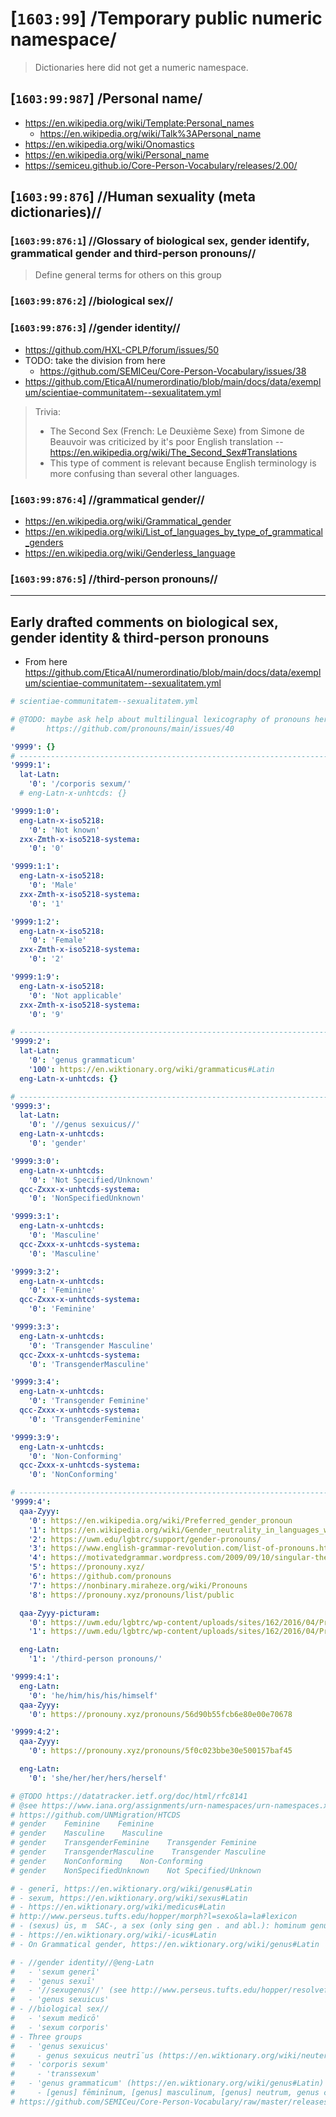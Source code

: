 # [`1603:99`] /Temporary public numeric namespace/
> Dictionaries here did not get a numeric namespace.

## [`1603:99:987`] /Personal name/

- https://en.wikipedia.org/wiki/Template:Personal_names
  - https://en.wikipedia.org/wiki/Talk%3APersonal_name
- https://en.wikipedia.org/wiki/Onomastics
- https://en.wikipedia.org/wiki/Personal_name
- https://semiceu.github.io/Core-Person-Vocabulary/releases/2.00/

## [`1603:99:876`] //Human sexuality (meta dictionaries)//

### [`1603:99:876:1`] //Glossary of biological sex, gender identify, grammatical gender and third-person pronouns//
> Define general terms for others on this group

### [`1603:99:876:2`] //biological sex//

### [`1603:99:876:3`] //gender identity//
- https://github.com/HXL-CPLP/forum/issues/50
- TODO: take the division from here
  - https://github.com/SEMICeu/Core-Person-Vocabulary/issues/38
- https://github.com/EticaAI/numerordinatio/blob/main/docs/data/exemplum/scientiae-communitatem--sexualitatem.yml

> Trivia:
> - The Second Sex (French: Le Deuxième Sexe) from Simone de Beauvoir
 was criticized by it's poor English translation -- https://en.wikipedia.org/wiki/The_Second_Sex#Translations
> - This type of comment is relevant because English terminology is more confusing than several other languages.

### [`1603:99:876:4`] //grammatical gender//
- https://en.wikipedia.org/wiki/Grammatical_gender
- https://en.wikipedia.org/wiki/List_of_languages_by_type_of_grammatical_genders
- https://en.wikipedia.org/wiki/Genderless_language

### [`1603:99:876:5`] //third-person pronouns//

---

## Early drafted comments on biological sex, gender identity & third-person pronouns

- From here https://github.com/EticaAI/numerordinatio/blob/main/docs/data/exemplum/scientiae-communitatem--sexualitatem.yml
```yaml
# scientiae-communitatem--sexualitatem.yml

# @TODO: maybe ask help about multilingual lexicography of pronouns here:
#       https://github.com/pronouns/main/issues/40

'9999': {}
# ---------------------------------------------------------------------------- #
'9999:1':
  lat-Latn:
    '0': '/corporis sexum/'
  # eng-Latn-x-unhtcds: {}

'9999:1:0':
  eng-Latn-x-iso5218:
    '0': 'Not known'
  zxx-Zmth-x-iso5218-systema:
    '0': '0'

'9999:1:1':
  eng-Latn-x-iso5218:
    '0': 'Male'
  zxx-Zmth-x-iso5218-systema:
    '0': '1'

'9999:1:2':
  eng-Latn-x-iso5218:
    '0': 'Female'
  zxx-Zmth-x-iso5218-systema:
    '0': '2'

'9999:1:9':
  eng-Latn-x-iso5218:
    '0': 'Not applicable'
  zxx-Zmth-x-iso5218-systema:
    '0': '9'

# ---------------------------------------------------------------------------- #
'9999:2':
  lat-Latn:
    '0': 'genus grammaticum'
    '100': https://en.wiktionary.org/wiki/grammaticus#Latin
  eng-Latn-x-unhtcds: {}

# ---------------------------------------------------------------------------- #
'9999:3':
  lat-Latn:
    '0': '//genus sexuicus//'
  eng-Latn-x-unhtcds:
    '0': 'gender'

'9999:3:0':
  eng-Latn-x-unhtcds:
    '0': 'Not Specified/Unknown'
  qcc-Zxxx-x-unhtcds-systema:
    '0': 'NonSpecifiedUnknown'

'9999:3:1':
  eng-Latn-x-unhtcds:
    '0': 'Masculine'
  qcc-Zxxx-x-unhtcds-systema:
    '0': 'Masculine'

'9999:3:2':
  eng-Latn-x-unhtcds:
    '0': 'Feminine'
  qcc-Zxxx-x-unhtcds-systema:
    '0': 'Feminine'

'9999:3:3':
  eng-Latn-x-unhtcds:
    '0': 'Transgender Masculine'
  qcc-Zxxx-x-unhtcds-systema:
    '0': 'TransgenderMasculine'

'9999:3:4':
  eng-Latn-x-unhtcds:
    '0': 'Transgender Feminine'
  qcc-Zxxx-x-unhtcds-systema:
    '0': 'TransgenderFeminine'

'9999:3:9':
  eng-Latn-x-unhtcds:
    '0': 'Non-Conforming'
  qcc-Zxxx-x-unhtcds-systema:
    '0': 'NonConforming'

# ---------------------------------------------------------------------------- #
'9999:4':
  qaa-Zyyy:
    '0': https://en.wikipedia.org/wiki/Preferred_gender_pronoun
    '1': https://en.wikipedia.org/wiki/Gender_neutrality_in_languages_with_gendered_third-person_pronouns
    '2': https://uwm.edu/lgbtrc/support/gender-pronouns/
    '3': https://www.english-grammar-revolution.com/list-of-pronouns.html
    '4': https://motivatedgrammar.wordpress.com/2009/09/10/singular-they-and-the-many-reasons-why-its-correct/
    '5': https://pronouny.xyz/
    '6': https://github.com/pronouns
    '7': https://nonbinary.miraheze.org/wiki/Pronouns
    '8': https://pronouny.xyz/pronouns/list/public

  qaa-Zyyy-picturam:
    '0': https://uwm.edu/lgbtrc/wp-content/uploads/sites/162/2016/04/Pronoun-cards-2016-01-768x439.png
    '1': https://uwm.edu/lgbtrc/wp-content/uploads/sites/162/2016/04/Pronoun-cards-2016-02-768x439.png

  eng-Latn:
    '1': '/third-person pronouns/'

'9999:4:1':
  eng-Latn:
    '0': 'he/him/his/his/himself'
  qaa-Zyyy:
    '0': https://pronouny.xyz/pronouns/56d90b55fcb6e80e00e70678

'9999:4:2':
  qaa-Zyyy:
    '0': https://pronouny.xyz/pronouns/5f0c023bbe30e500157baf45

  eng-Latn:
    '0': 'she/her/her/hers/herself'

# @TODO https://datatracker.ietf.org/doc/html/rfc8141
# @see https://www.iana.org/assignments/urn-namespaces/urn-namespaces.xhtml
# https://github.com/UNMigration/HTCDS
# gender    Feminine    Feminine
# gender    Masculine    Masculine
# gender    TransgenderFeminine    Transgender Feminine
# gender    TransgenderMasculine    Transgender Masculine
# gender    NonConforming    Non-Conforming
# gender    NonSpecifiedUnknown    Not Specified/Unknown

# - generī, https://en.wiktionary.org/wiki/genus#Latin
# - sexum, https://en.wiktionary.org/wiki/sexus#Latin
# - https://en.wiktionary.org/wiki/medicus#Latin
# http://www.perseus.tufts.edu/hopper/morph?l=sexo&la=la#lexicon
# - (sexus) ūs, m  SAC-, a sex (only sing gen . and abl.): hominum genus et in sexu consideratur, virile an muliebre sit: puberes virilis sexūs, L.
# - https://en.wiktionary.org/wiki/-icus#Latin
# - On Grammatical gender, https://en.wiktionary.org/wiki/genus#Latin

# - //gender identity//@eng-Latn
#   - 'sexum generī'
#   - 'genus sexuī'
#   - '//sexugenus//' (see http://www.perseus.tufts.edu/hopper/resolveform?type=end&lookup=genus&lang=la)
#   - 'genus sexuicus'
# - //biological sex//
#   - 'sexum medicō'
#   - 'sexum corporis'
# - Three groups
#   - 'genus sexuicus'
#     - genus sexuicus neutrī̆us (https://en.wiktionary.org/wiki/neuter#Latin)
#   - 'corporis sexum'
#     - 'transsexum'
#   - 'genus grammaticum' (https://en.wiktionary.org/wiki/genus#Latin)
#     - [genus] fēminīnum, [genus] masculīnum, [genus] neutrum, genus commūne, genus omne
# https://github.com/SEMICeu/Core-Person-Vocabulary/raw/master/releases/1.00/Core_Vocabularies-Business_Location_Person-Specification-v1.00.pdf

```
